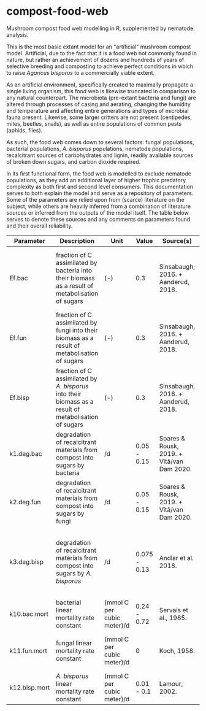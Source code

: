 # compost-food-web
Mushroom compost food web modelling in R, supplemented by nematode analysis.

This is the most basic extant model for an "artificial" mushroom compost model. Artificial, due to the fact that it is a food web not commonly found in nature, but rather an achievement of dozens and hundreds of years of selective breeding and composting to achieve perfect conditions in wbich to raise _Agaricus bisporus_ to a commercially viable extent. 

As an artificial environment, specifically created to maximally propagate a single living organism, this food web is likewise truncated in comparison to any natural counterpart. The microbiota (pre-extant bacteria and fungi) are altered through processes of casing and aerating, changing the humidity and temperature and affecting entire generations and types of microbial fauna present. Likewise, some larger critters are not present (centipedes, mites, beetles, snails), as well as entire populations of common pests (aphids, flies). 

As such, the food web comes down to several factors: fungal populations, bacterial populations, _A. bisporus_ populations, nematode populations, recalcitrant sources of carbohydrates and lignin, readily available sources of broken down sugars, and carbon dioxide respired.

In its first functional form, the food web is modelled to exclude nematode populations, as they add an additional layer of higher trophic predatory complexity as both first and second level consumers. This documentation serves to both explain the model and serve as a repository of parameters. Some of the parameters are relied upon from (scarce) literature on the subject, while others are heavily inferred from a combination of literature sources or inferred from the outputs of the model itself. The table below serves to denote these sources and any comments on parameters found and their overall reliability.

Parameter | Description | Unit | Value | Source(s) | Comments |
--- | --- | --- | --- |--- |--- |
Ef.bac | fraction of C assimilated by bacteria into their biomass as a result of metabolisation of sugars | (-) | 0.3 | Sinsabaugh, 2016. + Aanderud, 2018. | max. 30% is assimilated in biomass for soil dwellers, and is based on their C:N biomass ratio (around 8)
Ef.fun | fraction of C assimilated by fungi into their biomass as a result of metabolisation of sugars | (-) | 0.3 | Sinsabaugh, 2016. + Aanderud, 2018. | should be less than bacteria though, up to 10 times less 
Ef.bisp | fraction of C assimilated by _A. bisporus_ into their biomass as a result of metabolisation of sugars | (-) | 0.3 | Sinsabaugh, 2016. + Aanderud, 2018. |
k1.deg.bac | degradation of recalcitrant materials from compost into sugars by bacteria | /d | 0.05 - 0.15 | Soares & Rousk, 2019. + Vîtă/van Dam 2020. | 
k2.deg.fun | degradation of recalcitrant materials from compost into sugars by fungi | /d | 0.05 - 0.15 | Soares & Rousk, 2019. + Vîtă/van Dam 2020. | 
k3.deg.bisp | degradation of recalcitrant materials from compost into sugars by _A. bisporus_ | /d | 0.075 - 0.13 | Andlar et al. 2018. | values found correspond to fungi whose active enzymes are incredibly similar in activity to _A. bisporus_ 
k10.bac.mort | bacterial linear mortality rate constant | (mmol C per cubic meter)/d | 0.24 - 0.72 | Servais et al., 1985. | in water environments |
k11.fun.mort | fungal linear mortality rate constant | (mmol C per cubic meter)/d | 0 | Koch, 1958. | death under suitable growth conditions is uncommon |
k12.bisp.mort | _A. bisporus_ linear mortality rate constant | (mmol C per cubic meter)/d | 0.01 - 0.1 | Lamour, 2002. | generally slower than bacteria |
